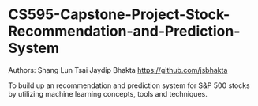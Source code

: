# CS595-Capstone-Project-Stock-Recommendation-and-Prediction-System

Authors:  Shang Lun Tsai
          Jaydip Bhakta      https://github.com/jsbhakta

To build up an recommendation and prediction system for S&amp;P 500 stocks by utilizing machine learning concepts, tools and techniques. 


